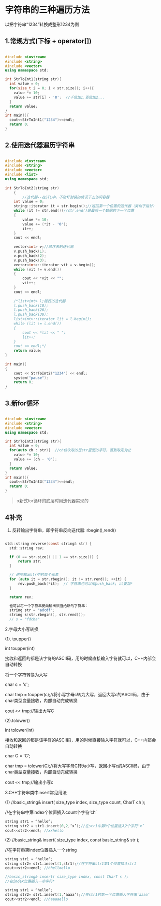 # 字符串的三种遍历方法

以把字符串“1234”转换成整形1234为例

## 1.常规方式(下标 + operator[])

```C++

#include <iostream>
#include <string>
#include <vector>
using namespace std;

int StrToInt1(string str){
  int value = 0;
  for(size_t i = 0; i < str.size(); i++){
    value *= 10;
    value += str[i] - '0';  //千位加1,百位加2...
  }
  return value;
}
int main(){
  cout<<StrToInt1("1234")<<endl;
  return 0;
}

```

## 2.使用迭代器遍历字符串

```C++

#include <iostream>
#include <string>
#include <vector>
#include <list>
using namespace std;
 
int StrToInt2(string str)
    {
        //迭代器--在STL中，不破坏封装的情况下去访问容器
    int value = 0;
    string::iterator it = str.begin();//返回第一个位置的迭代器（类似于指针）
    while (it != str.end())//str.end()是最后一个数据的下一个位置
    {
        value *= 10;
        value += (*it - '0');
        it++;
    }
    cout << endl;
 
    vector<int> v;//顺序表的迭代器
    v.push_back(1);
    v.push_back(2);
    v.push_back(3);
    vector<int>::iterator vit = v.begin();
    while (vit != v.end())
    {
        cout << *vit << "";
        vit++;
    }
    cout << endl;
 
    /*list<int> l;链表的迭代器
    l.push_back(10);
    l.push_back(20);
    l.push_back(30);
    list<int>::iterator lit = l.begin();
    while (lit != l.end())
    {
        cout << *lit << " ";
        lit++;
    }
    cout << endl;*/
    return value;
}
 
int main()
{
    cout << StrToInt2("1234") << endl;
    system("pause");
    return 0;
}

```

## 3.新for循环

```C++

#include <iostream>
#include <string>
#include <vector>
using namespace std;

int StrToInt3(string str){
  int value = 0;
  for(auto ch : str){  //ch依次取的是str里面的字符，直到取完为止
    value *= 10;
    value += (ch - '0');
  }
  return value;
}
int main(){
  cout<<StrToInt3("1234")<<endl;
  return 0;
}
```

>x新式for循环的底层时用迭代器实现的

## 4补充

1. 反转输出字符串，即字符串反向迭代器: rbegin(),rend()

```C

std::string reverse(const string& str) {
  std::string rev;

  if (0 == str.size() || 1 == str.size()) {
      return str;
  }

  // 逆序输出str中的每个元素
  for (auto it = str.rbegin(); it != str.rend(); ++it) {
      rev.push_back(*it);  // 字符串也可以用push_back; it要加*
  }

  return rev;

  也可以将一个字符串反向输出赋值给新的字符串：
  string str = "adcdf";
  string s(str.rbegin(), str.rend());
  // s = "fdcba"
```

2.字母大小写转换

(1). toupper()

int toupper(int)

接收和返回的都是该字符的ASCII码，用的时候直接输入字符就可以，C++内部会自动转换

将一个字符转换为大写

  char c = 'c';

  char tmp = toupper(c);//将小写字母c转为大写，返回大写c的ASCII码，由于char类型变量接收，内部自动完成转换

  cout << tmp;//输出大写C

(2).tolower()

int tolower(int)

接收和返回的都是该字符的ASCII码，用的时候直接输入字符就可以，C++内部会自动转换

  char C = 'C';

  char tmp = tolower(C);//将大写字母C转为小写，返回小写c的ASCII码，由于char类型变量接收，内部自动完成转换

  cout << tmp;//输出小写c

3.C++字符串类中insert常见用法

(1)
//basic_string& insert( size_type index, size_type count, CharT ch );

//在字符串中第index个位置插入count个字符‘ch’

```C
string str1 = “hello”;
string str2 = str1.insert(0,2,‘x’);//在str1中第0个位置插入2个字符‘x’
cout<<str2<<endl; //xxhello
```

(2)
//basic_string& insert( size_type index, const basic_string& str );

//在字符串第index位置插入一个string

```C
string str1 = “hello”;
string str2= str1.insert(1,str1);//在字符串str1第1个位置插入str1
cout<<str2<<endl; //hhelloello

//basic_string& insert( size_type index, const CharT s );
//在index位置插入一串字符*

string str1 = “hello”;
string str2= str1.insert(1,‘aaaa’);//在str1的第一个位置插入字符串‘aaaa’
cout<<str2<<endl; //haaaaello
```
